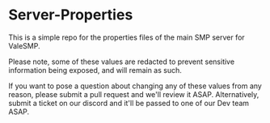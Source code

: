 # Server-Properties

This is a simple repo for the properties files of the main SMP server for ValeSMP. 

Please note, some of these values are redacted to prevent sensitive information being exposed, and will remain as such. 

If you want to pose a question about changing any of these values from any reason, please submit a pull request and we'll review it ASAP. Alternatively, submit a ticket on our discord and it'll be passed to one of our Dev team ASAP.
